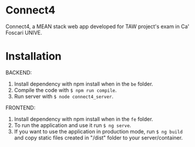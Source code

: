 # Connect4
Connect4, a MEAN stack web app developed for TAW project's exam in Ca' Foscari UNIVE.

# Installation 
BACKEND:
1. Install dependency with npm install when in the `be` folder.
2. Compile the code with `$ npm run compile`.
3. Run server with `$ node connect4_server`.

FRONTEND: 
1. Install dependency with npm install when in the `fe` folder.
2. To run the application and use it run `$ ng serve`.
3. If you want to use the application in production mode, run `$ ng build` and copy static files created in "/dist" folder to your server/container.
